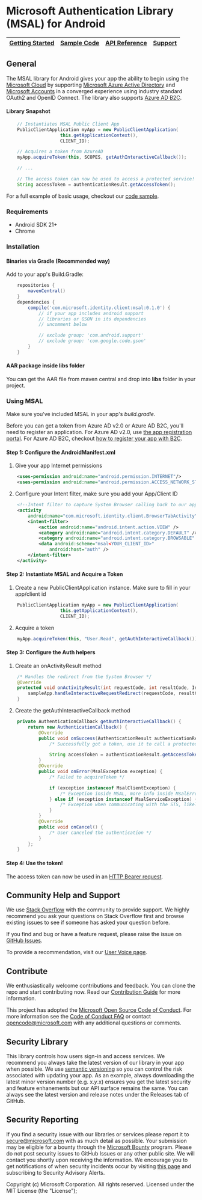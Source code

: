 # Microsoft Authentication Library (MSAL) for Android

| [Getting Started](https://apps.dev.microsoft.com/portal/register-app?appType=mobileAndDesktopApp&appTech=android) | [Sample Code](https://github.com/Azure-Samples/active-directory-android-native-v2) | [API Reference](http://javadoc.io/doc/com.microsoft.identity.client/msal) | [Support](README.md#community-help-and-support)
| --- | --- | --- | --- |

## General
The MSAL library for Android gives your app the ability to begin using the [Microsoft Cloud](https://cloud.microsoft.com) by supporting [Microsoft Azure Active Directory](https://azure.microsoft.com/en-us/services/active-directory/) and [Microsoft Accounts](https://account.microsoft.com) in a converged experience using industry standard OAuth2 and OpenID Connect. The library also supports [Azure AD B2C](https://azure.microsoft.com/services/active-directory-b2c/).

#### Library Snapshot

```Java
    // Instantiates MSAL Public Client App
    PublicClientApplication myApp = new PublicClientApplication(
                    this.getApplicationContext(),
                    CLIENT_ID);

    // Acquires a token from AzureAD 
    myApp.acquireToken(this, SCOPES, getAuthInteractiveCallback());

    // ...

    // The access token can now be used to access a protected service!
    String accessToken = authenticationResult.getAccessToken();
```

For a full example of basic usage, checkout our [code sample](https://github.com/Azure-Samples/active-directory-android-native-v2).

### Requirements
* Android SDK 21+
* Chrome 


### Installation

#### Binaries via Gradle (Recommended way)

Add to your app's Build.Gradle:

```gradle
    repositories {
        mavenCentral()
    }
    dependencies {
        compile('com.microsoft.identity.client:msal:0.1.0') {
            // if your app includes android support
            // libraries or GSON in its dependencies
            // uncomment below

            // exclude group: 'com.android.support'
            // exclude group: 'com.google.code.gson'
        }
    }
```

#### AAR package inside libs folder
You can get the AAR file from maven central and drop into **libs** folder in your project.

### Using MSAL

Make sure you've included MSAL in your app's *build.gradle*.

Before you can get a token from Azure AD v2.0 or Azure AD B2C, you'll need to register an application. For Azure AD v2.0, use [the app registration portal](https://apps.dev.microsoft.com). For Azure AD B2C, checkout [how to register your app with B2C](https://docs.microsoft.com/en-us/azure/active-directory-b2c/active-directory-b2c-app-registration).  

#### Step 1: Configure the AndroidManifest.xml

1. Give your app Internet permissions

```XML
    <uses-permission android:name="android.permission.INTERNET"/>
    <uses-permission android:name="android.permission.ACCESS_NETWORK_STATE"/>
```

2. Configure your Intent filter, make sure you add your App/Client ID
  
```XML
    <!--Intent filter to capture System Browser calling back to our app after Sign In-->
    <activity
        android:name="com.microsoft.identity.client.BrowserTabActivity">
        <intent-filter>
            <action android:name="android.intent.action.VIEW" />
            <category android:name="android.intent.category.DEFAULT" />
            <category android:name="android.intent.category.BROWSABLE" />
            <data android:scheme="msal<YOUR_CLIENT_ID>"
                android:host="auth" />
        </intent-filter>
    </activity>
```

#### Step 2: Instantiate MSAL and Acquire a Token

1.  Create a new PublicClientApplication instance. Make sure to fill in your app/client id

```Java
    PublicClientApplication myApp = new PublicClientApplication(
                    this.getApplicationContext(),
                    CLIENT_ID);
```

2. Acquire a token

```Java
    myApp.acquireToken(this, "User.Read", getAuthInteractiveCallback());
```

#### Step 3: Configure the Auth helpers

1. Create an onActivityResult method

```Java
    /* Handles the redirect from the System Browser */
    @Override
    protected void onActivityResult(int requestCode, int resultCode, Intent data) {
        sampleApp.handleInteractiveRequestRedirect(requestCode, resultCode, data);
    }
```

2. Create the getAuthInteractiveCallback method

```Java
    private AuthenticationCallback getAuthInteractiveCallback() {
        return new AuthenticationCallback() {
            @Override
            public void onSuccess(AuthenticationResult authenticationResult) {
                /* Successfully got a token, use it to call a protected resource */

                String accessToken = authenticationResult.getAccessToken();
            }
            @Override
            public void onError(MsalException exception) { 
                /* Failed to acquireToken */

                if (exception instanceof MsalClientException) {
                    /* Exception inside MSAL, more info inside MsalError.java */
                } else if (exception instanceof MsalServiceException) {
                    /* Exception when communicating with the STS, likely config issue */
                }
            }
            @Override
            public void onCancel() {
                /* User canceled the authentication */
            }
        };
    }
```

#### Step 4: Use the token!

The access token can now be used in an [HTTP Bearer request](https://github.com/Azure-Samples/active-directory-android-native-v2/blob/master/app/src/main/java/com/danieldobalian/msalandroidapp/MainActivity.java#L152).


## Community Help and Support

We use [Stack Overflow](http://stackoverflow.com/questions/tagged/msal) with the community to provide support. We highly recommend you ask your questions on Stack Overflow first and browse existing issues to see if someone has asked your question before. 

If you find and bug or have a feature request, please raise the issue on [GitHub Issues](../../issues). 

To provide a recommendation, visit our [User Voice page](https://feedback.azure.com/forums/169401-azure-active-directory).

## Contribute

We enthusiastically welcome contributions and feedback. You can clone the repo and start contributing now. Read our [Contribution Guide](Contributing.md) for more information.

This project has adopted the [Microsoft Open Source Code of Conduct](https://opensource.microsoft.com/codeofconduct/). For more information see the [Code of Conduct FAQ](https://opensource.microsoft.com/codeofconduct/faq/) or contact [opencode@microsoft.com](mailto:opencode@microsoft.com) with any additional questions or comments.

## Security Library

This library controls how users sign-in and access services. We recommend you always take the latest version of our library in your app when possible. We use [semantic versioning](http://semver.org) so you can control the risk associated with updating your app. As an example, always downloading the latest minor version number (e.g. x.*y*.x) ensures you get the latest security and feature enhanements but our API surface remains the same. You can always see the latest version and release notes under the Releases tab of GitHub.

## Security Reporting

If you find a security issue with our libraries or services please report it to [secure@microsoft.com](mailto:secure@microsoft.com) with as much detail as possible. Your submission may be eligible for a bounty through the [Microsoft Bounty](http://aka.ms/bugbounty) program. Please do not post security issues to GitHub Issues or any other public site. We will contact you shortly upon receiving the information. We encourage you to get notifications of when security incidents occur by visiting [this page](https://technet.microsoft.com/en-us/security/dd252948) and subscribing to Security Advisory Alerts.


Copyright (c) Microsoft Corporation.  All rights reserved. Licensed under the MIT License (the "License");


